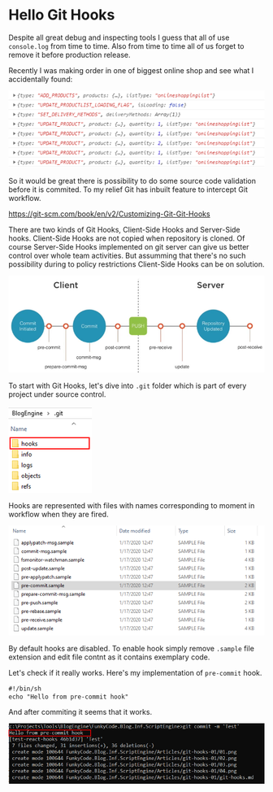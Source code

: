 ﻿# Hello Git Hooks

<!-- Id: react-hooks -->
<!-- Categories: Git -->
<!-- Date: 20200330 -->

<!-- #header -->
<!-- #endheader -->

Despite all great debug and inspecting tools I guess that all of use ```console.log``` from time to time. Also from time to time all of us forget to remove it before production release.

Recently I was making order in one of biggest online shop and see what I accidentally found:

![01](01.png)

So it would be great there is possibility to do some source code validation before it is commited. To my relief Git has inbuilt feature to intercept Git workflow.

https://git-scm.com/book/en/v2/Customizing-Git-Git-Hooks

There are two kinds of Git Hooks, Client-Side Hooks and Server-Side hooks. Client-Side Hooks are not copied when repository is cloned. Of course Server-Side Hooks implemented on git server can give us better control over whole team activities. But assumming that there's no such possibility during to policy restrictions Client-Side Hooks can be on solution.

![02](02.png)

To start with Git Hooks, let's dive into ```.git``` folder which is part of every project under source control.

![03](03.png)

Hooks are represented with files with names corresponding to moment in workflow when they are fired. 

![04](04.png)

By default hooks are disabled. To enable hook simply remove ```.sample``` file extension and edit file contnt as it contains exemplary code.

Let's check if it really works. Here's my implementation of ```pre-commit``` hook.

```code
#!/bin/sh
echo "Hello from pre-commit hook"
```

And after commiting it seems that it works.

![05](05.png)



